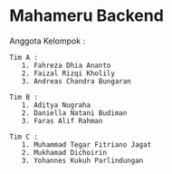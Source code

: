 # Mahameru Backend

Anggota Kelompok :
    
    Tim A :
       1. Fahreza Dhia Ananto
       2. Faizal Rizqi Kholily
       3. Andreas Chandra Bungaran
  
    Tim B :
       1. Aditya Nugraha
       2. Daniella Natani Budiman
       3. Faras Alif Rahman
  
    Tim C :
       1. Muhammad Tegar Fitriano Jagat
       2. Mukhamad Dichoirin
       3. Yohannes Kukuh Parlindungan
